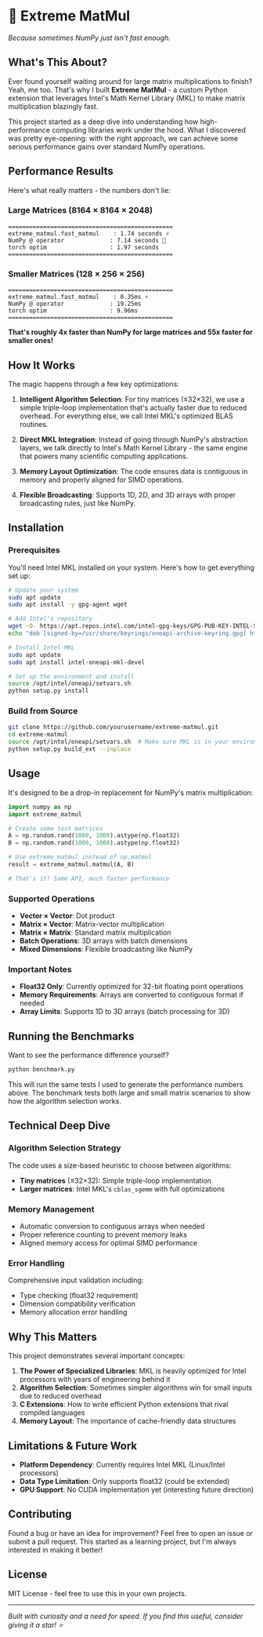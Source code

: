 # 🚀 Extreme MatMul

*Because sometimes NumPy just isn't fast enough.*

## What's This About?

Ever found yourself waiting around for large matrix multiplications to finish? Yeah, me too. That's why I built **Extreme MatMul** - a custom Python extension that leverages Intel's Math Kernel Library (MKL) to make matrix multiplication blazingly fast.

This project started as a deep dive into understanding how high-performance computing libraries work under the hood. What I discovered was pretty eye-opening: with the right approach, we can achieve some serious performance gains over standard NumPy operations.

## Performance Results

Here's what really matters - the numbers don't lie:

### Large Matrices (8164 × 8164 × 2048)
```
===============================================
extreme_matmul.fast_matmul    : 1.74 seconds ⚡
NumPy @ operator             : 7.14 seconds 🐌
torch optim                  : 1.97 seconds
===============================================
```

### Smaller Matrices (128 × 256 × 256)
```
===============================================
extreme_matmul.fast_matmul    : 0.35ms ⚡
NumPy @ operator             : 19.25ms
torch optim                  : 9.96ms
===============================================
```

**That's roughly 4x faster than NumPy for large matrices and 55x faster for smaller ones!**

## How It Works

The magic happens through a few key optimizations:

1. **Intelligent Algorithm Selection**: For tiny matrices (≤32×32), we use a simple triple-loop implementation that's actually faster due to reduced overhead. For everything else, we call Intel MKL's optimized BLAS routines.

2. **Direct MKL Integration**: Instead of going through NumPy's abstraction layers, we talk directly to Intel's Math Kernel Library - the same engine that powers many scientific computing applications.

3. **Memory Layout Optimization**: The code ensures data is contiguous in memory and properly aligned for SIMD operations.

4. **Flexible Broadcasting**: Supports 1D, 2D, and 3D arrays with proper broadcasting rules, just like NumPy.

## Installation

### Prerequisites
You'll need Intel MKL installed on your system. Here's how to get everything set up:

```bash
# Update your system
sudo apt update
sudo apt install -y gpg-agent wget

# Add Intel's repository
wget -O- https://apt.repos.intel.com/intel-gpg-keys/GPG-PUB-KEY-INTEL-SW-PRODUCTS.PUB | gpg --dearmor | sudo tee /usr/share/keyrings/oneapi-archive-keyring.gpg > /dev/null
echo "deb [signed-by=/usr/share/keyrings/oneapi-archive-keyring.gpg] https://apt.repos.intel.com/oneapi all main" | sudo tee /etc/apt/sources.list.d/oneAPI.list

# Install Intel MKL
sudo apt update
sudo apt install intel-oneapi-mkl-devel

# Set up the environment and install
source /opt/intel/oneapi/setvars.sh
python setup.py install
```

### Build from Source
```bash
git clone https://github.com/yourusername/extreme-matmul.git
cd extreme-matmul
source /opt/intel/oneapi/setvars.sh  # Make sure MKL is in your environment
python setup.py build_ext --inplace
```

## Usage

It's designed to be a drop-in replacement for NumPy's matrix multiplication:

```python
import numpy as np
import extreme_matmul

# Create some test matrices
A = np.random.rand(1000, 1000).astype(np.float32)
B = np.random.rand(1000, 1000).astype(np.float32)

# Use extreme_matmul instead of np.matmul
result = extreme_matmul.matmul(A, B)

# That's it! Same API, much faster performance
```

### Supported Operations

- **Vector × Vector**: Dot product
- **Matrix × Vector**: Matrix-vector multiplication  
- **Matrix × Matrix**: Standard matrix multiplication
- **Batch Operations**: 3D arrays with batch dimensions
- **Mixed Dimensions**: Flexible broadcasting like NumPy

### Important Notes

- **Float32 Only**: Currently optimized for 32-bit floating point operations
- **Memory Requirements**: Arrays are converted to contiguous format if needed
- **Array Limits**: Supports 1D to 3D arrays (batch processing for 3D)

## Running the Benchmarks

Want to see the performance difference yourself?

```python
python benchmark.py
```

This will run the same tests I used to generate the performance numbers above. The benchmark tests both large and small matrix scenarios to show how the algorithm selection works.

## Technical Deep Dive

### Algorithm Selection Strategy
The code uses a size-based heuristic to choose between algorithms:
- **Tiny matrices** (≤32×32): Simple triple-loop implementation
- **Larger matrices**: Intel MKL's `cblas_sgemm` with full optimizations

### Memory Management
- Automatic conversion to contiguous arrays when needed
- Proper reference counting to prevent memory leaks
- Aligned memory access for optimal SIMD performance

### Error Handling
Comprehensive input validation including:
- Type checking (float32 requirement)
- Dimension compatibility verification
- Memory allocation error handling

## Why This Matters

This project demonstrates several important concepts:

1. **The Power of Specialized Libraries**: MKL is heavily optimized for Intel processors with years of engineering behind it
2. **Algorithm Selection**: Sometimes simpler algorithms win for small inputs due to reduced overhead
3. **C Extensions**: How to write efficient Python extensions that rival compiled languages
4. **Memory Layout**: The importance of cache-friendly data structures

## Limitations & Future Work

- **Platform Dependency**: Currently requires Intel MKL (Linux/Intel processors)
- **Data Type Limitation**: Only supports float32 (could be extended)
- **GPU Support**: No CUDA implementation yet (interesting future direction)

## Contributing

Found a bug or have an idea for improvement? Feel free to open an issue or submit a pull request. This started as a learning project, but I'm always interested in making it better!

## License

MIT License - feel free to use this in your own projects.

---

*Built with curiosity and a need for speed. If you find this useful, consider giving it a star! ⭐*
